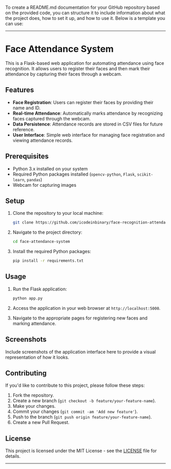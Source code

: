To create a README.md documentation for your GitHub repository based on the provided code, you can structure it to include information about what the project does, how to set it up, and how to use it. Below is a template you can use:

---

# Face Attendance System

This is a Flask-based web application for automating attendance using face recognition. It allows users to register their faces and then mark their attendance by capturing their faces through a webcam.

## Features

- **Face Registration**: Users can register their faces by providing their name and ID.
- **Real-time Attendance**: Automatically marks attendance by recognizing faces captured through the webcam.
- **Data Persistence**: Attendance records are stored in CSV files for future reference.
- **User Interface**: Simple web interface for managing face registration and viewing attendance records.

## Prerequisites

- Python 3.x installed on your system
- Required Python packages installed (`opencv-python`, `Flask`, `scikit-learn`, `pandas`)
- Webcam for capturing images

## Setup

1. Clone the repository to your local machine:

    ```bash
    git clone https://github.com/icodeinbinary/face-recognition-attendance-system
    ```

2. Navigate to the project directory:

    ```bash
    cd face-attendance-system
    ```

3. Install the required Python packages:

    ```bash
    pip install -r requirements.txt
    ```

## Usage

1. Run the Flask application:

    ```bash
    python app.py
    ```

2. Access the application in your web browser at `http://localhost:5000`.

3. Navigate to the appropriate pages for registering new faces and marking attendance.

## Screenshots

Include screenshots of the application interface here to provide a visual representation of how it looks.

## Contributing

If you'd like to contribute to this project, please follow these steps:

1. Fork the repository.
2. Create a new branch (`git checkout -b feature/your-feature-name`).
3. Make your changes.
4. Commit your changes (`git commit -am 'Add new feature'`).
5. Push to the branch (`git push origin feature/your-feature-name`).
6. Create a new Pull Request.

## License

This project is licensed under the MIT License - see the [LICENSE](LICENSE) file for details.

---

